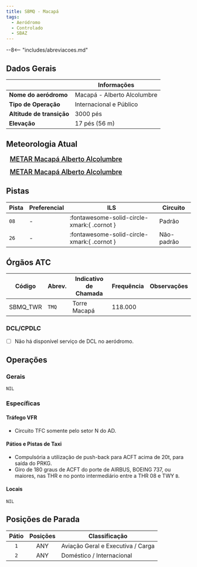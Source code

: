 ```yaml
---
title: SBMQ - Macapá
tags:
  - Aeródromo
  - Controlado
  - SBAZ
---
```


--8<-- "includes/abreviacoes.md"

## Dados Gerais

|                              | Informações                         |
|------------------------------|-------------------------------------|
| **Nome do aeródromo**        | Macapá - Alberto Alcolumbre         |
| **Tipo de Operação**         | Internacional e Público             |
| **Altitude de transição**    | 3000 pés                            |
| **Elevação**                 | 17 pés (56 m)                       |

## Meteorologia Atual

<a href="https://metar-taf.com/pt/SBMQ" target="_blank" id="metartaf-LkzIl7SM"  style="font-size:18px; font-weight:500; color:#000; width:300px; height:435px; display:var(--show-dark); background-color: var(--md-default-bg-color); padding: 10px; margin: 0 0px 0.5em;">METAR Macapá Alberto Alcolumbre</a>
<script async defer crossorigin="anonymous" src="https://metar-taf.com/pt/embed-js/SBMQ?u=56997&bg_color=182061&qnh=hPa&rh=rh&target=LkzIl7SM"></script>
<a href="https://metar-taf.com/pt/SBMQ" target="_blank" id="metartaf-LkzIl7SN" style="font-size:18px; font-weight:500; color:#000; width:300px; height:435px; display:var(--show-light); background-color: var(--md-default-bg-color); padding: 10px; margin: 0 0px 0.5em;">METAR Macapá Alberto Alcolumbre</a>
<script async defer crossorigin="anonymous" src="https://metar-taf.com/pt/embed-js/SBMQ?u=56997&qnh=hPa&rh=rh&target=LkzIl7SN"></script>

## Pistas

| Pista | Preferencial  | ILS                                         | Circuito   |
|-------|---------------|---------------------------------------------|------------|
| `08`  | -             | :fontawesome-solid-circle-xmark:{ .cornot } | Padrão     |
| `26`  | -             | :fontawesome-solid-circle-xmark:{ .cornot } | Não-padrão | 

## Órgãos ATC

| Código     | Abrev. | Indicativo de Chamada | Frequência | Observações |
| ---------- | ------ | --------------------- | ---------- | ----------- |
| SBMQ_TWR   | `TMQ`  | Torre Macapá          | 118.000    |             |

### DCL/CPDLC

- [ ] Não há disponível serviço de DCL no aeródromo.

## Operações

### Gerais

`NIL`

### Específicas

#### Tráfego VFR

- Circuito TFC somente pelo setor N do AD.

#### Pátios e Pistas de Taxi

- Compulsória a utilização de push-back para ACFT acima de 20t, para saída do PRKG.
- Giro de 180 graus de ACFT do porte de AIRBUS, BOEING 737, ou maiores, nas THR e no ponto intermediário entre a THR 08 e TWY `B`.

#### Locais

`NIL`

## Posições de Parada

| Pátio     | Posições  | Classificação                     |
|:---------:|:---------:|-----------------------------------|
| `1`       | ANY       | Aviação Geral e Executiva / Carga |
| `2`       | ANY       | Doméstico / Internacional         |